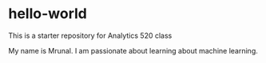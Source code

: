 # hello-world
This is a starter repository for Analytics 520 class

My name is Mrunal. I am passionate about learning about machine learning.
